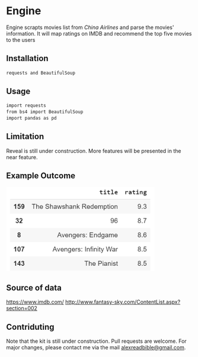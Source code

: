 # Engine
Engine scrapts movies list from *China Airlines* and parse the movies' information. It will map ratings on IMDB and recommend the top five movies to the users

## Installation
```bash
requests and BeautifulSoup
```

## Usage
```bash
import requests
from bs4 import BeautifulSoup
import pandas as pd
```

## Limitation
Reveal is still under construction. More features will be presented in the near feature.

## Example Outcome

<img src="images/Top%20five%20movies%20list.PNG" width="400">

## Source of data
https://www.imdb.com/
http://www.fantasy-sky.com/ContentList.aspx?section=002

## Contriduting
Note that the kit is still under construction. Pull requests are welcome. For major changes, please contact me via the mail alexreadbible@gmail.com.
